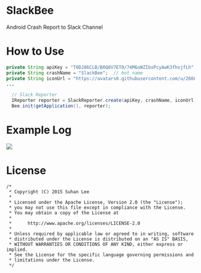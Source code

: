 # SlackBee
Android Crash Report to Slack Channel

# How to Use
```java
private String apiKey = "T0DJ86CLB/B0Q8V7ET0/74M6oWZIbxPcyAwK3fhxjfLh"; // web-hook-api key
private String crashName = "SlackBee";  // bot name
private String iconUrl = "https://avatars0.githubusercontent.com/u/2666166?v=3&s=460"; // image url
...

  // Slack Reporter
  IReporter reporter = SlackReporter.create(apiKey, crashName, iconUrl);
  Bee.init(getApplication(), reporter);
```
# Example Log

![](https://github.com/suhanlee/SlackBee/blob/master/demo_screenshot.png)

# License
```
/*
 * Copyright (C) 2015 Suhan Lee
 *
 * Licensed under the Apache License, Version 2.0 (the "License");
 * you may not use this file except in compliance with the License.
 * You may obtain a copy of the License at
 *
 *      http://www.apache.org/licenses/LICENSE-2.0
 *
 * Unless required by applicable law or agreed to in writing, software
 * distributed under the License is distributed on an "AS IS" BASIS,
 * WITHOUT WARRANTIES OR CONDITIONS OF ANY KIND, either express or implied.
 * See the License for the specific language governing permissions and
 * limitations under the License.
 */
 ```
